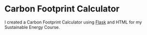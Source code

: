 # Carbon Footprint Calculator
I created a Carbon Footprint Calculator using [Flask](https://flask.palletsprojects.com/en/2.3.x/) and HTML for my Sustainable Energy Course.
